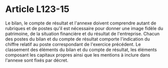 # Article L123-15

Le bilan, le compte de résultat et l'annexe doivent comprendre autant de rubriques et de postes qu'il est nécessaire pour donner une image fidèle du patrimoine, de la situation financière et du résultat de l'entreprise. Chacun des postes du bilan et du compte de résultat comporte l'indication du chiffre relatif au poste correspondant de l'exercice précédent.   Le classement des éléments du bilan et du compte de résultat, les éléments composant les capitaux propres ainsi que les mentions à inclure dans l'annexe sont fixés par décret.